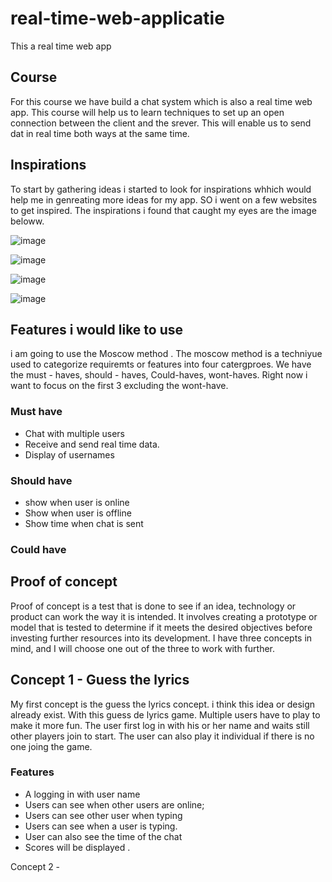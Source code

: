 # real-time-web-applicatie
This a real time web app 

## Course

For this course we have build a chat system which is also a real time web app. This course will help us to learn techniques to set up an open connection between the client and the srever. This will enable us to send dat in real time both ways at the same time. 

## Inspirations 
To start by gathering ideas i started to look for inspirations whhich would help me in genreating more ideas for my app. SO i went on a few websites to get inspired. The inspirations i found that caught my eyes are the image beloww. 

![image](https://user-images.githubusercontent.com/90154152/232762158-a4eaf07e-7f7a-44bf-ba61-61bcf60711bd.png)

![image](https://user-images.githubusercontent.com/90154152/232762271-a3b392c1-6c3d-47c6-8515-068753ae7230.png)

![image](https://user-images.githubusercontent.com/90154152/232762320-efe52c47-4453-4f5d-852f-d1fcb78f762d.png)

![image](https://user-images.githubusercontent.com/90154152/232762367-122fbc35-a499-4999-8d8f-c175c8333875.png)



## Features i would like to use 
 i am going to use the Moscow method . The moscow method is a techniyue used to categorize requiremts or features into four catergproes. We have the must - haves, should - haves, Could-haves, wont-haves. 
 Right now i want to focus on the first 3 excluding the wont-have. 
 
### Must have 
- Chat with multiple users
- Receive and send real time data. 
- Display of usernames 

### Should have 
  - show when user is online 
  - Show when user is offline 
  - Show time when chat is sent 
  
### Could have


## Proof of concept 

 Proof of concept is a test that is done to see if an idea, technology or product can work the way it is intended. It involves creating a prototype or model that is tested to determine if it meets the desired objectives before investing further resources into its development.
I have three concepts in mind, and I will choose one out of the three to work with further.

## Concept 1 - Guess the lyrics
My first concept is the guess the lyrics concept. i think this idea or design already exist. With this guess de lyrics game. Multiple users have to play to make it more fun. The user first log in with his or her name and waits still other players join to start. The user can also play it individual if there is no one joing the game. 

###  Features 
- A logging in with user name 
- Users can see when other users are online;
- Users  can see other user when typing 
- Users can see when a user is typing. 
- User can also see the time of the chat
- Scores will be displayed . 


Concept 2 - 




